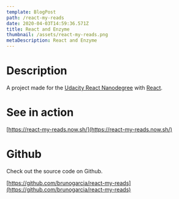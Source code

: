 ```yaml
---
template: BlogPost
path: /react-my-reads
date: 2020-04-03T14:59:36.571Z
title: React and Enzyme
thumbnail: /assets/react-my-reads.png
metaDescription: React and Enzyme
---
```

# Description

A project made for the [Udacity React Nanodegree](https://eu.udacity.com/course/react-nanodegree--nd019) with [React](https://reactjs.org).

# See in action

[https://react-my-reads.now.sh/](https://react-my-reads.now.sh/)

# Github

Check out the source code on Github.

[https://github.com/brunogarcia/react-my-reads](https://github.com/brunogarcia/react-my-reads)
